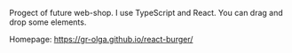 Progect of future web-shop. I use TypeScript and React. You can drag and drop some elements. 

Homepage: https://gr-olga.github.io/react-burger/
